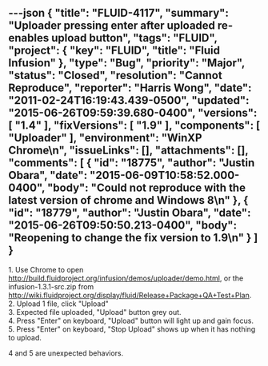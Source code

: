 ---json
{
  "title": "FLUID-4117",
  "summary": "Uploader pressing enter after uploaded re-enables upload button",
  "tags": "FLUID",
  "project": {
    "key": "FLUID",
    "title": "Fluid Infusion"
  },
  "type": "Bug",
  "priority": "Major",
  "status": "Closed",
  "resolution": "Cannot Reproduce",
  "reporter": "Harris Wong",
  "date": "2011-02-24T16:19:43.439-0500",
  "updated": "2015-06-26T09:59:39.680-0400",
  "versions": [
    "1.4"
  ],
  "fixVersions": [
    "1.9"
  ],
  "components": [
    "Uploader"
  ],
  "environment": "WinXP Chrome\n",
  "issueLinks": [],
  "attachments": [],
  "comments": [
    {
      "id": "18775",
      "author": "Justin Obara",
      "date": "2015-06-09T10:58:52.000-0400",
      "body": "Could not reproduce with the latest version of chrome and Windows 8\n"
    },
    {
      "id": "18779",
      "author": "Justin Obara",
      "date": "2015-06-26T09:50:50.213-0400",
      "body": "Reopening to change the fix version to 1.9\n"
    }
  ]
}
---
1\. Use Chrome to open <http://build.fluidproject.org/infusion/demos/uploader/demo.html>, or the infusion-1.3.1-src.zip from <http://wiki.fluidproject.org/display/fluid/Release+Package+QA+Test+Plan>.\
2\. Upload 1 file, click "Upload"\
3\. Expected file uploaded, "Upload" button grey out. \
4\. Press "Enter" on keyboard, "Upload" button will light up and gain focus.\
5\. Press "Enter" on keyboard, "Stop Upload" shows up when it has nothing to upload.

4 and 5 are unexpected behaviors.

        